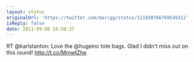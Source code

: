```yaml
---
layout: status
originalUrl: 'https://twitter.com/marcgg/status/111830766769549312'
isReply: false
date: 2011-09-08 15:58:27
---
```


RT @karlstanton: Love the @hugeinc tote bags. Glad I didn't miss out on this round! http://t.co/MmwtZhe
